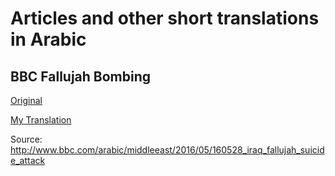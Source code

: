 # Articles and other short translations in Arabic

## BBC Fallujah Bombing
[Original](bbc_fallujah_bombing_original.md)

[My Translation](bbc_fallujah_bombing_translation.md)

Source: http://www.bbc.com/arabic/middleeast/2016/05/160528_iraq_fallujah_suicide_attack